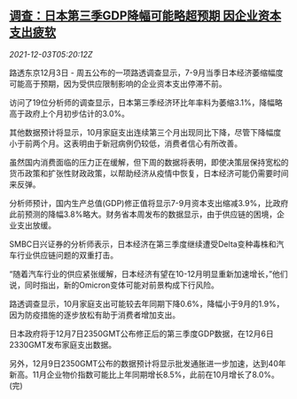 <!--1638509463000-->
[调查：日本第三季GDP降幅可能略超预期 因企业资本支出疲软](https://cn.reuters.com/article/poll-japan-q3-gdp-1203-idCNKBS2II0BQ)
------

<div><i>2021-12-03T05:20:12Z</i></div><p>路透东京12月3日 - 周五公布的一项路透调查显示，7-9月当季日本经济萎缩幅度可能高于预期，因为受供应限制影响的企业资本支出停滞不前。</p><p>访问了19位分析师的调查显示，日本第三季经济环比年率料为萎缩3.1%，降幅略高于政府上个月初步估计的3.0%。</p><p>其他数据预计将显示，10月家庭支出连续第三个月出现同比下降，尽管下降幅度小于前两个月。这表明由于新冠病例仍较低，消费者信心有所改善。</p><p>虽然国内消费面临的压力正在缓解，但下周的数据将表明，即使决策层保持宽松的货币政策和扩张性财政政策，以帮助经济从疫情中恢复，日本经济可能仍需要时间来反弹。</p><p>分析师预计，国内生产总值(GDP)修正值将显示7-9月资本支出缩减3.9%，比政府此前预测的降幅3.8%略大。财务省本周发布的数据显示，由于供应链的困境，企业支出放缓。</p><p>SMBC日兴证券的分析师表示，日本经济在第三季度继续遭受Delta变种毒株和汽车行业供应链问题的双重打击。</p><p>“随着汽车行业的供应紧张缓解，日本经济有望在10-12月明显重新加速增长，”他们说，同时指出，新的Omicron变体可能对前景构成下行风险。</p><p>路透调查显示，10月家庭支出可能较去年同期下降0.6%，降幅小于9月的1.9%，因为防疫措施的逐步放松有助于消费者增加支出。</p><p>日本政府将于12月7日2350GMT公布修正后的第三季度GDP数据，在12月6日2330GMT发布家庭支出数据。</p><p>另外，12月9日2350GMT公布的数据预计将显示批发通胀进一步加速，达到40年新高。11月企业物价指数可能比上年同期增长8.5%，此前在10月增长了8.0%。(完)</p>
